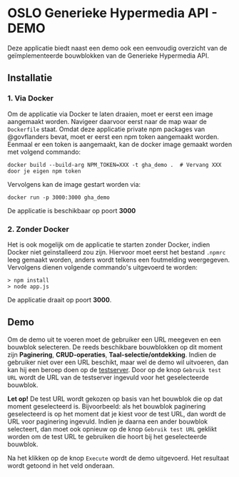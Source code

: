 # OSLO Generieke Hypermedia API - DEMO

Deze applicatie biedt naast een demo ook een eenvoudig overzicht van de geïmplementeerde bouwblokken van de Generieke Hypermedia API.

## Installatie

### 1. Via Docker

Om de applicatie via Docker te laten draaien, moet er eerst een image aangemaakt worden. Navigeer daarvoor eerst naar de map waar de `Dockerfile` staat. Omdat deze applicatie private npm packages van @govflanders bevat, moet er eerst een npm token aangemaakt worden. Eenmaal er een token is aangemaakt, kan de docker image gemaakt worden met volgend commando:
```
docker build --build-arg NPM_TOKEN=XXX -t gha_demo .  # Vervang XXX door je eigen npm token
```
Vervolgens kan de image gestart worden via:
```
docker run -p 3000:3000 gha_demo
```
De applicatie is beschikbaar op poort **3000**

### 2. Zonder Docker

Het is ook mogelijk om de applicatie te starten zonder Docker, indien Docker niet geïnstalleerd zou zijn. Hiervoor moet eerst het bestand `.npmrc` leeg gemaakt worden, anders wordt telkens een foutmelding weergegeven. Vervolgens dienen volgende commando's uitgevoerd te worden:
```
> npm install
> node app.js
```
De applicatie draait op poort **3000**.

## Demo

Om de demo uit te voeren moet de gebruiker een URL meegeven en een bouwblok selecteren. De reeds beschikbare bouwblokken op dit moment zijn **Paginering**, **CRUD-operaties**, **Taal-selectie/ontdekking**. Indien de gebruiker niet over een URL beschikt, maar wel de demo wil uitvoeren, dan kan hij een beroep doen op de [testserver](https://github.com/Informatievlaanderen/generic-hypermedia-api-client-testserver). Door op de knop `Gebruik test URL` wordt de URL van de testserver ingevuld voor het geselecteerde bouwblok.

**Let op!** De test URL wordt gekozen op basis van het bouwblok die op dat moment geselecteerd is. Bijvoorbeeld: als het bouwblok paginering geselecteerd is op het moment dat je kiest voor de test URL, dan wordt de URL voor paginering ingevuld. Indien je daarna een ander bouwblok selecteert, dan moet ook opnieuw op de knop `Gebruik test URL` geklikt worden om de test URL te gebruiken die hoort bij het geselecteerde bouwblok.

Na het klikken op de knop `Execute` wordt de demo uitgevoerd. Het resultaat wordt getoond in het veld onderaan.
